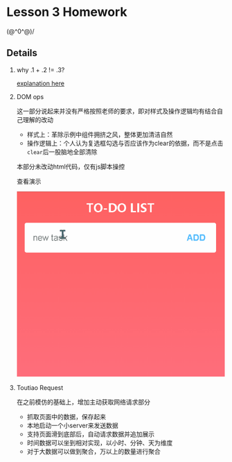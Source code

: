 # Lesson 3 Homework

\(@^0^@)/

## Details

1. why .1 + .2 != .3?

    [explanation here](./why0.1+0.2!==0.3.md)

2. DOM ops

    这一部分说起来并没有严格按照老师的要求，即对样式及操作逻辑均有结合自己理解的改动

    - 样式上：革除示例中组件拥挤之风，整体更加清洁自然
    - 操作逻辑上：个人认为复选框勾选与否应该作为clear的依据，而不是点击`clear`后一股脑地全部清除

    本部分未改动html代码，仅有js脚本操控

    查看演示

    ![demo](./TODO/demo.gif)

3. Toutiao Request

    在之前模仿的基础上，增加主动获取网络请求部分

    - 抓取页面中的数据，保存起来
    - 本地启动一个小server来发送数据
    - 支持页面滑到底部后，自动请求数据并追加展示
    - 时间数据可以坐到相对实现，以小时、分钟、天为维度
    - 对于大数据可以做到聚合，万以上的数量进行聚合
